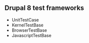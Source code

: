 ## Drupal 8 test frameworks

* UnitTestCase
* KernelTestBase
* BrowserTestBase
* JavascriptTestBase
